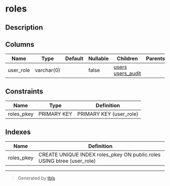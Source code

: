 # roles

## Description

## Columns

| Name      | Type       | Default | Nullable | Children                                        | Parents | Comment |
| --------- | ---------- | ------- | -------- | ----------------------------------------------- | ------- | ------- |
| user_role | varchar(0) |         | false    | [users](users.md) [users_audit](users_audit.md) |         |         |

## Constraints

| Name       | Type        | Definition              |
| ---------- | ----------- | ----------------------- |
| roles_pkey | PRIMARY KEY | PRIMARY KEY (user_role) |

## Indexes

| Name       | Definition                                                             |
| ---------- | ---------------------------------------------------------------------- |
| roles_pkey | CREATE UNIQUE INDEX roles_pkey ON public.roles USING btree (user_role) |

---

> Generated by [tbls](https://github.com/k1LoW/tbls)
